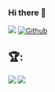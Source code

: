 ### Hi there 👋
![](https://visitor-badge.laobi.icu/badge?page_id=Chuckboliver)
[![Github](https://img.shields.io/github/followers/Chuckboliver?label=Follow&style=social)](https://github.com/Chuckboliver)
## :trophy::
<div>
    <a >
      <p style="text-align:center;"><img  align="left"  src="https://readme-stats-cfgj2cxdy.vercel.app/api?username=Chuckboliver&count_private=true&show_icons=true&theme=blue-green" /></p>
    </a>
    <a >
      <p style="text-align:center;"><img align="left"  src="https://github-readme-stats.vercel.app/api/top-langs/?username=chuckboliver&layout=compact&theme=blue-green" /></p>
    </a>
</div>








<!--
**Chuckboliver/chuckboliver** is a ✨ _special_ ✨ repository because its `README.md` (this file) appears on your GitHub profile.

Here are some ideas to get you started:

- 🔭 I’m currently working on ...
- 🌱 I’m currently learning ...
- 👯 I’m looking to collaborate on ...
- 🤔 I’m looking for help with ...
- 💬 Ask me about ...
- 📫 How to reach me: ...
- 😄 Pronouns: ...
- ⚡ Fun fact: ...
-->

